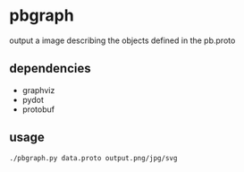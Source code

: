 pbgraph
=======
output a image describing the objects defined in the pb.proto

dependencies
---
- graphviz
- pydot
- protobuf


usage
---
`./pbgraph.py data.proto output.png/jpg/svg`
